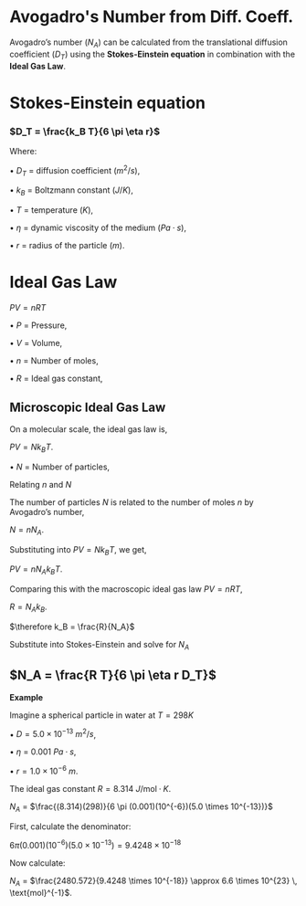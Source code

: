# Avogadro's Number from Diff. Coeff.

Avogadro’s number ($N_A$) can be calculated from the translational diffusion coefficient ($D_T$) using the **Stokes-Einstein equation** in combination with the **Ideal Gas Law**.

# Stokes-Einstein equation

### $D_T = \frac{k_B T}{6 \pi \eta r}$

Where:

• $D_T$ = diffusion coefficient ($m^2/s$),

• $k_B$ = Boltzmann constant ($J/K$),

• $T$ = temperature ($K$),

• $\eta$ = dynamic viscosity of the medium ($Pa·s$),

• $r$ = radius of the particle ($m$).


# Ideal Gas Law

$PV = nRT$

• $P$ = Pressure,

• $V$ = Volume,

• $n$ = Number of moles,

• $R$ = Ideal gas constant,

## Microscopic Ideal Gas Law

On a molecular scale, the ideal gas law is,

$PV = Nk_BT$.

• $N$ = Number of particles,

Relating $n$ and $N$

The number of particles $N$ is related to the number of moles $n$ by Avogadro’s number,

$N = nN_A$.

Substituting into $PV = Nk_BT$, we get,

$PV = nN_Ak_BT$.

Comparing this with the macroscopic ideal gas law $PV = nRT$,

$R = N_Ak_B$.

$\therefore k_B = \frac{R}{N_A}$

Substitute into Stokes-Einstein and solve for $N_A$
  
## $N_A = \frac{R T}{6 \pi \eta r D_T}$

**Example**

Imagine a spherical particle in water at $T = 298 K$ 

• $D = 5.0 \times 10^{-13}$  $m^2/s$,

• $\eta$ = 0.001 $Pa·s$,

• $r = 1.0 \times 10^{-6}$  $m$.
  
The ideal gas constant $R = 8.314$ $J/\text{mol}·K$.

$N_A$ = $\frac{(8.314)(298)}{6 \pi (0.001)(10^{-6})(5.0 \times 10^{-13})}$
  
First, calculate the denominator:

$6 \pi (0.001)(10^{-6})(5.0 \times 10^{-13}) = 9.4248 \times 10^{-18}$  

Now calculate:

$N_A$ = $\frac{2480.572}{9.4248 \times 10^{-18}} \approx 6.6 \times 10^{23} \, \text{mol}^{-1}$.